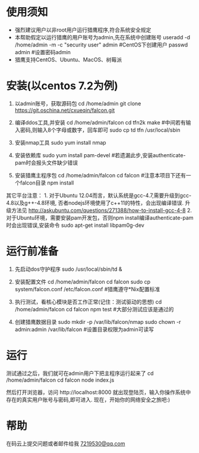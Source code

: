 使用须知
=======
  * 强烈建议用户以非root用户运行猎鹰程序,符合系统安全规定
  * 本帮助假定以运行猎鹰的用户账号为admin,先在系统中创建账号
     useradd -d /home/admin -m -c "security user" admin  #CentOS下创建用户
     passwd admin  #设置密码admin
  * 猎鹰支持CentOS、Ubuntu、MacOS、树莓派

安装(以centos 7.2为例)
====================
  1. 以admin账号，获取源码包
     cd /home/admin
     git clone https://git.oschina.net/cxueqin/falcon.git

  2. 编译ddos工具,并安装
     cd /home/admin/falcon
     cd tfn2k
     make  #中间若有输入密码,则输入8个字母或数字，回车即可
     sudo cp td  tfn /usr/local/sbin

  3. 安装nmap工具
     sudo yum install nmap

  4. 安装依赖库
     sudo yum install pam-devel   #若遗漏此步,安装authenticate-pam时会报头文件缺少错误

  5. 安装猎鹰主程序包
     cd /home/admin/falcon
     cd falcon      #注意本项目下还有一个falcon目录
     npm install    

其它平台注意：
     1. 对于Ubuntu 12.04而言，默认系统是gcc-4.7,需要升级到gcc-4.8以及g++-4.8环境, 否者nodejs环境使用了c++11的特性，会出现编译错误. 升级方法见
     http://askubuntu.com/questions/271388/how-to-install-gcc-4-8
     2. 对于Ubuntu环境，需要安装pam开发包，否则npm install编译authenticate-pam时会出现错误,安装命令
       sudo apt-get install libpam0g-dev

运行前准备
=========
  1. 先启动dos守护程序
     sudo /usr/local/sbin/td &

  2. 安装配置文件
     cd /home/admin/falcon
     cd falcon
     sudo cp system/falcon.conf  /etc/falcon.conf  #猎鹰遵守*Nix配置标准

  3. 执行测试，看核心模块是否工作正常(记住：测试驱动的思想)
     cd /home/admin/falcon
     cd falcon
     npm test     #大部分测试应该是通过的

  4. 创建猎鹰数据目录
     sudo mkdir -p /var/lib/falcon/nmap
     sudo chown -r admin:admin /var/lib/falcon    #设置目录权限为admin可读写

运行
======
  测试通过之后，我们就可在admin用户下把主程序运行起来了
  cd /home/admin/falcon
  cd falcon
  node index.js

  然后打开浏览器，访问 http://localhost:8000 就出现登陆页，输入你操作系统中存在的真实用户账号与密码,即可进入. 现在，开始你的网络安全之旅吧:)

帮助
=======
  在码云上提交问题或者邮件给我 7219530@qq.com
